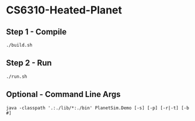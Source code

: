 CS6310-Heated-Planet
===================

## Step 1 - Compile
```
./build.sh
```

## Step 2 - Run
```
./run.sh
```

## Optional - Command Line Args
```
java -classpath '.:./lib/*:./bin' PlanetSim.Demo [-s] [-p] [-r|-t] [-b #]
```


